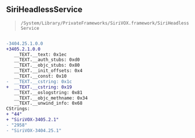 ## SiriHeadlessService

> `/System/Library/PrivateFrameworks/SiriVOX.framework/SiriHeadlessService`

```diff

-3404.25.1.0.0
+3405.2.1.0.0
   __TEXT.__text: 0x1ec
   __TEXT.__auth_stubs: 0xd0
   __TEXT.__objc_stubs: 0x80
   __TEXT.__init_offsets: 0x4
   __TEXT.__const: 0x10
-  __TEXT.__cstring: 0x1c
+  __TEXT.__cstring: 0x19
   __TEXT.__oslogstring: 0x81
   __TEXT.__objc_methname: 0x34
   __TEXT.__unwind_info: 0x68
CStrings:
+ "44"
+ "SiriVOX-3405.2.1"
- "2958"
- "SiriVOX-3404.25.1"

```

